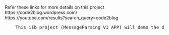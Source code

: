 
<br>
	Refer these links for more details on this project <br>
		https://code2blog.wordpress.com/  <br>
		https://youtube.com/results?search_query=code2blog <br>
		
<pre>
	This iib project (MessageParsing_V1_APP) will demo the different parsing options available in iib such as OnDemand parsing, etc
</pre>
